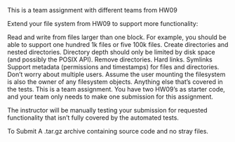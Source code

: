 This is a team assignment with different teams from HW09

Extend your file system from HW09 to support more functionality:

Read and write from files larger than one block. For example, you should be able to support one hundred 1k files or five 100k files.
Create directories and nested directories. Directory depth should only be limited by disk space (and possibly the POSIX API).
Remove directories.
Hard links.
Symlinks
Support metadata (permissions and timestamps) for files and directories.
Don’t worry about multiple users. Assume the user mounting the filesystem is also the owner of any filesystem objects.
Anything else that’s covered in the tests.
This is a team assignment. You have two HW09’s as starter code, and your team only needs to make one submission for this assignment.

The instructor will be manually testing your submission for requested functionality that isn’t fully covered by the automated tests.

To Submit
A .tar.gz archive containing source code and no stray files.
